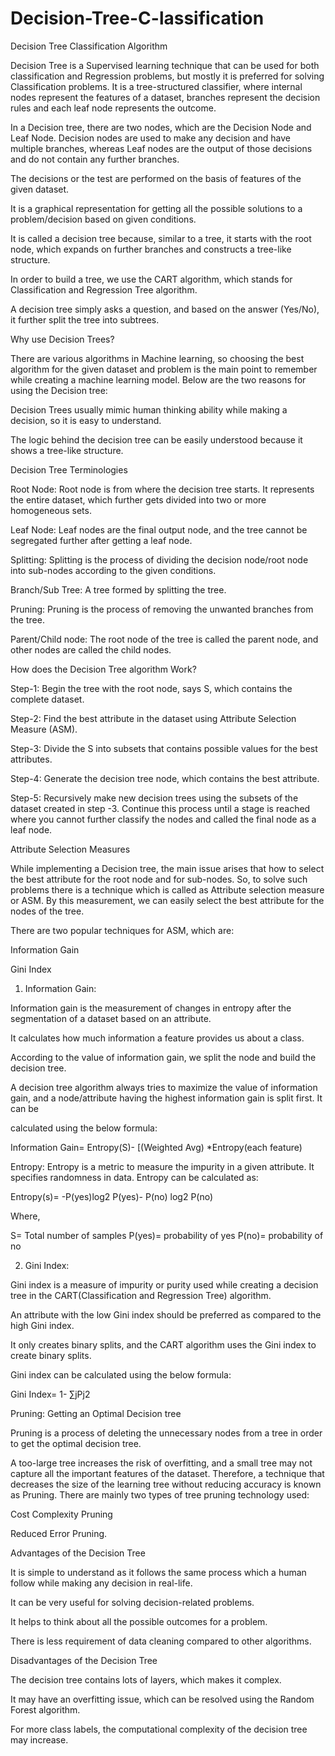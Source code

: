 # Decision-Tree-C-lassification
Decision Tree Classification Algorithm

Decision Tree is a Supervised learning technique that can be used for both classification and Regression problems, but mostly it is preferred for solving Classification problems. It is a tree-structured classifier, where internal nodes represent the features of a dataset, branches represent the decision rules and each leaf node represents the outcome.

In a Decision tree, there are two nodes, which are the Decision Node and Leaf Node. Decision nodes are used to make any decision and have multiple branches, whereas Leaf nodes are the output of those decisions and do not contain any further branches.

The decisions or the test are performed on the basis of features of the given dataset.

It is a graphical representation for getting all the possible solutions to a problem/decision based on given conditions.

It is called a decision tree because, similar to a tree, it starts with the root node, which expands on further branches and constructs a tree-like structure.

In order to build a tree, we use the CART algorithm, which stands for Classification and Regression Tree algorithm.

A decision tree simply asks a question, and based on the answer (Yes/No), it further split the tree into subtrees.


Why use Decision Trees?

There are various algorithms in Machine learning, so choosing the best algorithm for the given dataset and problem is the main point to remember while creating a machine learning model. Below are the two reasons for using the Decision tree:

Decision Trees usually mimic human thinking ability while making a decision, so it is easy to understand.

The logic behind the decision tree can be easily understood because it shows a tree-like structure.

Decision Tree Terminologies

Root Node: Root node is from where the decision tree starts. It represents the entire dataset, which further gets divided into two or more homogeneous sets.

Leaf Node: Leaf nodes are the final output node, and the tree cannot be segregated further after getting a leaf node.

Splitting: Splitting is the process of dividing the decision node/root node into sub-nodes according to the given conditions.

Branch/Sub Tree: A tree formed by splitting the tree.

Pruning: Pruning is the process of removing the unwanted branches from the tree.

Parent/Child node: The root node of the tree is called the parent node, and other nodes are called the child nodes.

How does the Decision Tree algorithm Work?

Step-1: Begin the tree with the root node, says S, which contains the complete dataset.

Step-2: Find the best attribute in the dataset using Attribute Selection Measure (ASM).

Step-3: Divide the S into subsets that contains possible values for the best attributes.

Step-4: Generate the decision tree node, which contains the best attribute.

Step-5: Recursively make new decision trees using the subsets of the dataset created in step -3. Continue this process until a stage is reached where you cannot further classify the nodes and called the final node as a leaf node.

Attribute Selection Measures

While implementing a Decision tree, the main issue arises that how to select the best attribute for the root node and for sub-nodes. So, to solve such problems there is a technique which is called as Attribute selection measure or ASM. By this measurement, we can easily select the best attribute for the nodes of the tree. 

There are two popular techniques for ASM, which are:

Information Gain

Gini Index

1. Information Gain:

Information gain is the measurement of changes in entropy after the segmentation of a dataset based on an attribute.

It calculates how much information a feature provides us about a class.

According to the value of information gain, we split the node and build the decision tree.

A decision tree algorithm always tries to maximize the value of information gain, and a node/attribute having the highest information gain is split first. It can be 

calculated using the below formula:

Information Gain= Entropy(S)- [(Weighted Avg) *Entropy(each feature)  

Entropy: Entropy is a metric to measure the impurity in a given attribute. It specifies randomness in data. Entropy can be calculated as:

Entropy(s)= -P(yes)log2 P(yes)- P(no) log2 P(no)

Where,

S= Total number of samples
P(yes)= probability of yes
P(no)= probability of no

2. Gini Index:

Gini index is a measure of impurity or purity used while creating a decision tree in the CART(Classification and Regression Tree) algorithm.

An attribute with the low Gini index should be preferred as compared to the high Gini index.

It only creates binary splits, and the CART algorithm uses the Gini index to create binary splits.

Gini index can be calculated using the below formula:

Gini Index= 1- ∑jPj2




Pruning: Getting an Optimal Decision tree

Pruning is a process of deleting the unnecessary nodes from a tree in order to get the optimal decision tree.

A too-large tree increases the risk of overfitting, and a small tree may not capture all the important features of the dataset. Therefore, a technique that decreases the size of the learning tree without reducing accuracy is known as Pruning. There are mainly two types of tree pruning technology used:


Cost Complexity Pruning

Reduced Error Pruning.

Advantages of the Decision Tree

It is simple to understand as it follows the same process which a human follow while making any decision in real-life.

It can be very useful for solving decision-related problems.

It helps to think about all the possible outcomes for a problem.

There is less requirement of data cleaning compared to other algorithms.

Disadvantages of the Decision Tree

The decision tree contains lots of layers, which makes it complex.

It may have an overfitting issue, which can be resolved using the Random Forest algorithm.

For more class labels, the computational complexity of the decision tree may increase.
